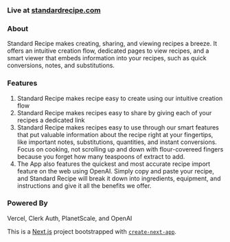 ### Live at [standardrecipe.com](https://www.standardrecipe.com/)

### About
Standard Recipe makes creating, sharing, and viewing recipes a breeze. It offers an intuitive creation flow, dedicated pages to view recipes, and a smart viewer that embeds information into your recipes, such as quick conversions, notes, and substitutions.

### Features
1. Standard Recipe makes recipe easy to create using our intuitive creation flow
2. Standard Recipe makes recipes easy to share by giving each of your recipes a dedicated link
3. Standard Recipe makes recipes easy to use through our smart features that put valuable information about the recipe right at your fingertips, like important notes, substitutions, quantities, and instant conversions. Focus on cooking, not scrolling up and down with flour-covereed fingers because you forget how many teaspoons of extract to add.
4. The App also features the quickest and most accurate recipe import feature on the web using OpenAI. Simply copy and paste your recipe, and Standard Recipe will break it down into ingredients, equipment, and instructions and give it all the benefits we offer.

### Powered By
Vercel, Clerk Auth, PlanetScale, and OpenAI

This is a [Next.js](https://nextjs.org/) project bootstrapped with [`create-next-app`](https://github.com/vercel/next.js/tree/canary/packages/create-next-app).
